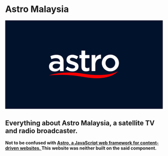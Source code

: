 # Astro Malaysia

<img src="files/Astro.png">

## Everything about Astro Malaysia, a satellite TV and radio broadcaster.

__Not to be confused with [Astro, a JavaScript web framework for content-driven websites. ](https://github.com/withastro/astro)This website was neither built on the said component.__